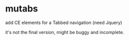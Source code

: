 mutabs
======

add CE elements for a Tabbed navigation (need Jquery)

it's not the final version, might be buggy and incomplete.
